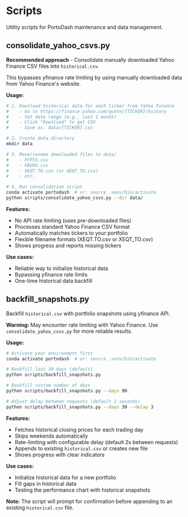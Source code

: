 # Scripts

Utility scripts for PortoDash maintenance and data management.

## consolidate_yahoo_csvs.py

**Recommended approach** - Consolidate manually downloaded Yahoo Finance CSV files into `historical.csv`.

This bypasses yfinance rate limiting by using manually downloaded data from Yahoo Finance's website.

**Usage:**
```bash
# 1. Download historical data for each ticker from Yahoo Finance
#    - Go to https://finance.yahoo.com/quote/{TICKER}/history
#    - Set date range (e.g., last 1 month)
#    - Click "Download" to get CSV
#    - Save as: data/{TICKER}.csv

# 2. Create data directory
mkdir data

# 3. Move/rename downloaded files to data/
#    - FFFFX.csv
#    - FBGRX.csv
#    - XEQT.TO.csv (or XEQT_TO.csv)
#    - etc.

# 4. Run consolidation script
conda activate portodash  # or: source .venv/bin/activate
python scripts/consolidate_yahoo_csvs.py --dir data/
```

**Features:**
- No API rate limiting (uses pre-downloaded files)
- Processes standard Yahoo Finance CSV format
- Automatically matches tickers to your portfolio
- Flexible filename formats (XEQT.TO.csv or XEQT_TO.csv)
- Shows progress and reports missing tickers

**Use cases:**
- Reliable way to initialize historical data
- Bypassing yfinance rate limits
- One-time historical data backfill

## backfill_snapshots.py

Backfill `historical.csv` with portfolio snapshots using yfinance API.

**Warning:** May encounter rate limiting with Yahoo Finance. Use `consolidate_yahoo_csvs.py` for more reliable results.

**Usage:**
```bash
# Activate your environment first
conda activate portodash  # or: source .venv/bin/activate

# Backfill last 30 days (default)
python scripts/backfill_snapshots.py

# Backfill custom number of days
python scripts/backfill_snapshots.py --days 90

# Adjust delay between requests (default 2 seconds)
python scripts/backfill_snapshots.py --days 30 --delay 3
```

**Features:**
- Fetches historical closing prices for each trading day
- Skips weekends automatically
- Rate-limiting with configurable delay (default 2s between requests)
- Appends to existing `historical.csv` or creates new file
- Shows progress with clear indicators

**Use cases:**
- Initialize historical data for a new portfolio
- Fill gaps in historical data
- Testing the performance chart with historical snapshots

**Note:** The script will prompt for confirmation before appending to an existing `historical.csv` file.

